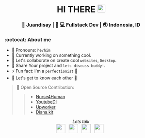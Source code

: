 <div align="center">
  <h1> HI THERE <img src="https://media.giphy.com/media/hvRJCLFzcasrR4ia7z/giphy.gif" width="25px"></h1>
</div>

<div align="center">
<h3> 👱 Juandisay | 👱 💻 Fullstack Dev | 🌏 Indonesia, ID </h3>
</div>

### :octocat: About me 

- 👱 Pronouns: `he/him`
- 🔭 Currently working on something cool.
- 👯 Let's collaborate on create cool `websites`, `Desktop`.
- 🤔 Share Your project and `lets discuss buddy!`.
- ⚡ Fun fact: I'm a `perfectionist` 🤔
- 💭 Let's get to know each other 🌟

> 🤲 Open Source Contribution: <br>
 > > - [Nurse4Human](https://github.com/nurse4human)<br>
 > > - [YoutubeDl](https://https://github.com/juandisay/youtube-dl)<br>
 > > - [Upworker](https://github.com/upwoker)<br>
 > > - [Diana.kit](https://github.com/DianaProject)

<p align='center'>
<i> Lets talk </i> <br>
<a href="https://www.linkedin.com/in/juandisay/"><img height="30" src="https://raw.githubusercontent.com/trinwin/trinwin/master/icons/linkedin.png?raw=true"></a>&nbsp;&nbsp;
<a href="https://medium.com/@juandisay"><img height="30" src="https://raw.githubusercontent.com/trinwin/trinwin/master/icons/medium.png?raw=true"></a>&nbsp;&nbsp;
<a href="https://twitter.com/juandisay"><img height="30" src="https://raw.githubusercontent.com/trinwin/trinwin/master/icons/twitter.png?raw=true"></a>&nbsp;&nbsp;
<a href="https://dev.to/juandisay"><img height="30" src="https://raw.githubusercontent.com/trinwin/trinwin/master/icons/devto.png?raw=true"></a>&nbsp;&nbsp;
